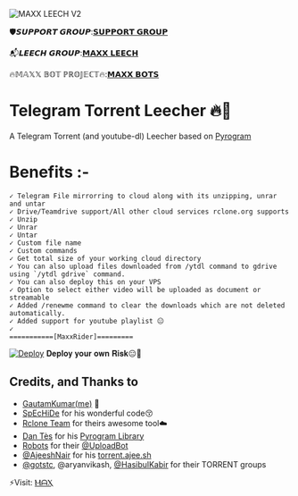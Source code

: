 ![MAXX LEECH V2](https://telegra.ph/file/af8f0596124714a17e4e2.png)




🛡️𝙎𝙐𝙋𝙋𝙊𝙍𝙏 𝙂𝙍𝙊𝙐𝙋:[𝗦𝗨𝗣𝗣𝗢𝗥𝗧 𝗚𝗥𝗢𝗨𝗣](https://telegram.dog/MaxxBotChat)

📬𝙇𝙀𝙀𝘾𝙃 𝙂𝙍𝙊𝙐𝙋:[𝗠𝗔𝗫𝗫 𝗟𝗘𝗘𝗖𝗛 ](https://telegram.dog/joinchat/OV5y_FarWaGaNYUIYr6J9w)

🔥𝕄𝔸𝕏𝕏 𝔹𝕆𝕋 ℙℝ𝕆𝕁𝔼ℂ𝕋🔥:[𝗠𝗔𝗫𝗫 𝗕𝗢𝗧𝗦](https://telegram.dog/MaxxBots)

# Telegram Torrent Leecher 🔥🤖

A Telegram Torrent (and youtube-dl) Leecher based on [Pyrogram](https://github.com/pyrogram/pyrogram)

# Benefits :-
    ✓ Telegram File mirrorring to cloud along with its unzipping, unrar and untar
    ✓ Drive/Teamdrive support/All other cloud services rclone.org supports
    ✓ Unzip
    ✓ Unrar
    ✓ Untar
    ✓ Custom file name
    ✓ Custom commands
    ✓ Get total size of your working cloud directory
    ✓ You can also upload files downloaded from /ytdl command to gdrive using `/ytdl gdrive` command.
    ✓ You can also deploy this on your VPS
    ✓ Option to select either video will be uploaded as document or streamable
    ✓ Added /renewme command to clear the downloads which are not deleted automatically.
    ✓ Added support for youtube playlist 😐
    ✓
    ===========[MaxxRider]=========

[![Deploy](https://www.herokucdn.com/deploy/button.svg)](https://heroku.com/deploy?template=https://github.com/MaxxRider/Max-Torrent-Leech-V2) 𝐃𝐞𝐩𝐥𝐨𝐲 𝐲𝐨𝐮𝐫 𝐨𝐰𝐧 𝐑𝐢𝐬𝐤😑🤷


## Credits, and Thanks to
* [GautamKumar(me)](https://github.com/gautamajay52/TorrentLeech-Gdrive) 😬
* [SpEcHiDe](https://github.com/SpEcHiDe/PublicLeech) for his wonderful code😚
* [Rclone Team](https://rclone.org) for theirs awesome tool☁️
* [Dan Tès](https://telegram.dog/haskell) for his [Pyrogram Library](https://github.com/pyrogram/pyrogram)
* [Robots](https://telegram.dog/Robots) for their [@UploadBot](https://telegram.dog/UploadBot)
* [@AjeeshNair](https://telegram.dog/AjeeshNait) for his [torrent.ajee.sh](https://torrent.ajee.sh)
* [@gotstc](https://telegram.dog/gotstc), @aryanvikash, [@HasibulKabir](https://telegram.dog/HasibulKabir) for their TORRENT groups


 ⚡Visit: [ⲘᗩⲬ](https://telegram.dog/MaxWizard)
